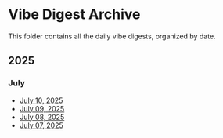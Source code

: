 # Vibe Digest Archive

This folder contains all the daily vibe digests, organized by date.

## 2025

### July

- [July 10, 2025](./vibe-digest-2025-07-10.md)
- [July 09, 2025](./vibe-digest-2025-07-09.md)
- [July 08, 2025](./vibe-digest-2025-07-08.md)
- [July 07, 2025](./vibe-digest-2025-07-07.md)

